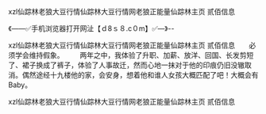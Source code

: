 xzl仙踪林老狼大豆行情仙踪林大豆行情网老狼正能量仙踪林主页 贰佰信息

《——✅手机浏览器打开网沚【ｄ8ｓ８.c０m】✅—》--

xzl仙踪林老狼大豆行情仙踪林大豆行情网老狼正能量仙踪林主页 贰佰信息　　必须学会维持假象。
　　两年之中，我体验了升职、加薪、放洋、回国、长发剪短了、裙子换成了裤子，体验了人事故迁，然而心地一抹对于他的印痕仍旧没辙取消。偶然途经十九楼他的家，会安身，想着他和谁人女孩大概匹配了吧！大概会有Baby。





xzl仙踪林老狼大豆行情仙踪林大豆行情网老狼正能量仙踪林主页 贰佰信息
